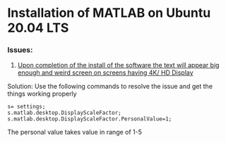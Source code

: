 # Installation of MATLAB on Ubuntu 20.04 LTS

### Issues:

1. <u> Upon completion of the install of the software the text will appear big enough and weird screen on screens having 4K/ HD Display </u>

Solution: Use the following commands to resolve the issue and get the things working properly

``` 
s= settings;
s.matlab.desktop.DisplayScaleFactor;
s.matlab.desktop.DisplayScaleFactor.PersonalValue=1;
```

The personal value takes value in range of 1-5
